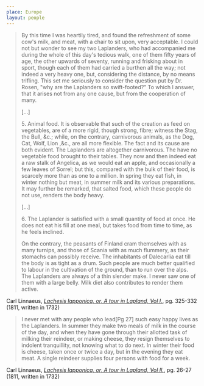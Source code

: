 ```yaml
---
place: Europe
layout: people
---
```


> By this time I was heartily tired, and found the refreshment of some cow's milk, and meat, with a chair to sit upon, very acceptable. I could not but wonder to see my two Laplanders, who had accompanied me during the whole of this day's tedious walk, one of them fifty years of age, the other upwards of seventy, running and frisking about in sport, though each of them had carried a burthen all the way; not indeed a very heavy one, but, considering the distance, by no means trifling. This set me seriously to consider the question put by Dr. Rosen, "why are the Laplanders so swift-footed?" To which I answer, that it arises not from any one cause, but from the cooperation of many.
>
> […]
>
> 5\. Animal food. It is observable that such of the creation as feed on vegetables, are of a more rigid, though strong, fibre; witness the Stag, the Bull, &c.; while, on the contrary, carnivorous animals, as the Dog, Cat, Wolf, Lion ,&c., are all more flexible. The fact and its cause are both evident. The Laplanders are altogether carnivorous. The have no vegetable food brought to their tables. They now and then indeed eat a raw stalk of Angelica, as we would eat an apple, and occasionally a few leaves of Sorrel; but this, compared with the bulk of their food, is scarcely more than as one to a million. In spring they eat fish, in winter nothing but meat, in summer milk and its various preparations. It may further be remarked, that salted food, which these people do not use, renders the body heavy.
>
> […]
>
> 6\. The Laplander is satisfied with a small quantity of food at once. He does not eat his fill at one meal, but takes food from time to time, as he feels inclined.
>
> On the contrary, the peasants of Finland cram themselves with as many turnips, and those of Scania with as much flummery, as their stomachs can possibly receive. The inhabitants of Dalecarlia eat till the body is as tight as a drum. Such people are much better qualified to labour in the cultivation of the ground, than to run over the alps. The Laplanders are always of a thin slender make. I never saw one of them with a large belly. Milk diet also contributes to render them active.

Carl Linnaeus, [_Lachesis lapponica, or, A tour in Lapland, Vol I._](https://archive.org/details/lachesislapponic01linn/page/330), pg. 325-332 (1811, written in 1732)

> I never met with any people who lead[Pg 27] such easy happy lives as the Laplanders. In summer they make two meals of milk in the course of the day, and when they have gone through their allotted task of milking their reindeer, or making cheese, they resign themselves to indolent tranquillity, not knowing what to do next. In winter their food is cheese, taken once or twice a day, but in the evening they eat meat. A single reindeer supplies four persons with food for a week.

Carl Linnaeus, [_Lachesis lapponica, or, A tour in Lapland, Vol II._](https://archive.org/details/b21299547_0002/page/26), pg. 26-27 (1811, written in 1732)
